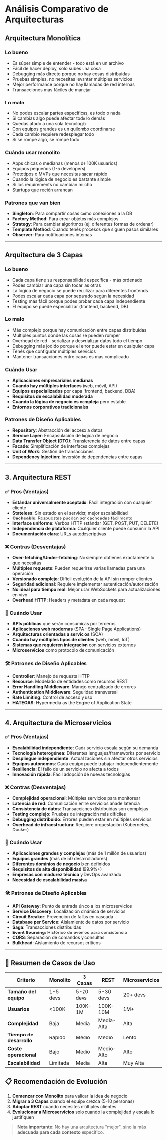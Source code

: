 # Análisis Comparativo de Arquitecturas

## Arquitectura Monolítica

### Lo bueno
- Es súper simple de entender - todo está en un archivo
- Fácil de hacer deploy, solo subes una cosa
- Debugging más directo porque no hay cosas distribuidas
- Pruebas simples, no necesitas levantar múltiples servicios
- Mejor performance porque no hay llamadas de red internas
- Transacciones más fáciles de manejar

### Lo malo
- No podes escalar partes específicas, es todo o nada
- Si cambias algo puede afectar todo lo demás
- Quedas atado a una sola tecnología
- Con equipos grandes es un quilombo coordinarse
- Cada cambio requiere redesplegar todo
- Si se rompe algo, se rompe todo

### Cuándo usar monolito
- Apps chicas o medianas (menos de 100K usuarios)
- Equipos pequeños (1-5 developers)
- Prototipos o MVPs que necesitas sacar rápido
- Cuando la lógica de negocio es bastante simple
- Si los requirements no cambian mucho
- Startups que recién arrancan

### Patrones que van bien
- **Singleton**: Para compartir cosas como conexiones a la DB
- **Factory Method**: Para crear objetos más complejos
- **Strategy**: Para cambiar algoritmos (ej: diferentes formas de ordenar)
- **Template Method**: Cuando tenés procesos que siguen pasos similares
- **Observer**: Para notificaciones internas

---

## Arquitectura de 3 Capas

### Lo bueno
- Cada capa tiene su responsabilidad específica - más ordenado
- Podes cambiar una capa sin tocar las otras
- La lógica de negocio se puede reutilizar para diferentes frontends
- Podes escalar cada capa por separado según la necesidad
- Testing más fácil porque podes probar cada capa independiente
- El equipo se puede especializar (frontend, backend, DB)

### Lo malo
- Más complejo porque hay comunicación entre capas distribuidas
- Múltiples puntos donde las cosas se pueden romper
- Overhead de red - serializar y deserializar datos todo el tiempo
- Debugging más jodido porque el error puede estar en cualquier capa
- Tenés que configurar múltiples servicios
- Mantener transacciones entre capas es más complicado

### Cuándo Usar
- **Aplicaciones empresariales medianas**
- **Cuando hay múltiples interfaces** (web, móvil, API)
- **Equipos especializados** por capa (frontend, backend, DBA)
- **Requisitos de escalabilidad moderada**
- **Cuando la lógica de negocio es compleja** pero estable
- **Entornos corporativos tradicionales**

### Patrones de Diseño Aplicables
- **Repository**: Abstracción del acceso a datos
- **Service Layer**: Encapsulación de lógica de negocio
- **Data Transfer Object (DTO)**: Transferencia de datos entre capas
- **Facade**: Simplificación de interfaces complejas
- **Unit of Work**: Gestión de transacciones
- **Dependency Injection**: Inversión de dependencias entre capas

---

## 3. Arquitectura REST

### ✅ **Pros (Ventajas)**
- **Estándar universalmente aceptado**: Fácil integración con cualquier cliente
- **Stateless**: Sin estado en el servidor, mejor escalabilidad
- **Cacheable**: Respuestas pueden ser cacheadas fácilmente
- **Interface uniforme**: Verbos HTTP estándar (GET, POST, PUT, DELETE)
- **Independencia de plataforma**: Cualquier cliente puede consumir la API
- **Documentación clara**: URLs autodescriptivas

### ❌ **Contras (Desventajas)**
- **Over-fetching/Under-fetching**: No siempre obtienes exactamente lo que necesitas
- **Múltiples requests**: Pueden requerirse varias llamadas para una operación
- **Versionado complejo**: Difícil evolución de la API sin romper clientes
- **Seguridad adicional**: Requiere implementar autenticación/autorización
- **No ideal para tiempo real**: Mejor usar WebSockets para actualizaciones en vivo
- **Overhead HTTP**: Headers y metadata en cada request

### 🎯 **Cuándo Usar**
- **APIs públicas** que serán consumidas por terceros
- **Aplicaciones web modernas** (SPA - Single Page Applications)
- **Arquitecturas orientadas a servicios** (SOA)
- **Cuando hay múltiples tipos de clientes** (web, móvil, IoT)
- **Sistemas que requieren integración** con servicios externos
- **Microservicios** como protocolo de comunicación

### 🛠️ **Patrones de Diseño Aplicables**
- **Controller**: Manejo de requests HTTP
- **Resource**: Modelado de entidades como recursos REST
- **Error Handling Middleware**: Manejo centralizado de errores
- **Authentication Middleware**: Seguridad transversal
- **Rate Limiting**: Control de acceso y uso
- **HATEOAS**: Hypermedia as the Engine of Application State

---

## 4. Arquitectura de Microservicios

### ✅ **Pros (Ventajas)**
- **Escalabilidad independiente**: Cada servicio escala según su demanda
- **Tecnología heterogénea**: Diferentes lenguajes/frameworks por servicio
- **Despliegue independiente**: Actualizaciones sin afectar otros servicios
- **Equipos autónomos**: Cada equipo puede trabajar independientemente
- **Resiliencia**: El fallo de un servicio no afecta a todos
- **Innovación rápida**: Fácil adopción de nuevas tecnologías

### ❌ **Contras (Desventajas)**
- **Complejidad operacional**: Múltiples servicios para monitorear
- **Latencia de red**: Comunicación entre servicios añade latencia
- **Consistencia de datos**: Transacciones distribuidas son complejas
- **Testing complejo**: Pruebas de integración más difíciles
- **Debugging distribuido**: Errores pueden estar en múltiples servicios
- **Overhead de infraestructura**: Requiere orquestación (Kubernetes, Docker)

### 🎯 **Cuándo Usar**
- **Aplicaciones grandes y complejas** (más de 1 millón de usuarios)
- **Equipos grandes** (más de 50 desarrolladores)
- **Diferentes dominios de negocio** bien definidos
- **Requisitos de alta disponibilidad** (99.9%+)
- **Empresas con madurez técnica** y DevOps avanzado
- **Necesidad de escalabilidad masiva**

### 🛠️ **Patrones de Diseño Aplicables**
- **API Gateway**: Punto de entrada único a los microservicios
- **Service Discovery**: Localización dinámica de servicios
- **Circuit Breaker**: Prevención de fallos en cascada
- **Database per Service**: Aislamiento de datos por servicio
- **Saga**: Transacciones distribuidas
- **Event Sourcing**: Histórico de eventos para consistencia
- **CQRS**: Separación de comandos y consultas
- **Bulkhead**: Aislamiento de recursos críticos

---

## 🎯 **Resumen de Casos de Uso**

| Criterio | Monolito | 3 Capas | REST | Microservicios |
|----------|----------|---------|------|----------------|
| **Tamaño del equipo** | 1-5 devs | 5-20 devs | 5-30 devs | 20+ devs |
| **Usuarios** | <100K | 100K-1M | 100K-10M | 1M+ |
| **Complejidad** | Baja | Media | Media-Alta | Alta |
| **Tiempo de desarrollo** | Rápido | Medio | Medio | Lento |
| **Coste operacional** | Bajo | Medio | Medio-Alto | Alto |
| **Escalabilidad** | Limitada | Media | Alta | Muy Alta |

## 📋 **Recomendación de Evolución**

1. **Comenzar con Monolito** para validar la idea de negocio
2. **Migrar a 3 Capas** cuando el equipo crezca (5-10 personas)
3. **Adoptar REST** cuando necesites múltiples clientes
4. **Evolucionar a Microservicios** solo cuando la complejidad y escala lo justifiquen

> **Nota importante**: No hay una arquitectura "mejor", sino la más **adecuada para cada contexto** específico. 